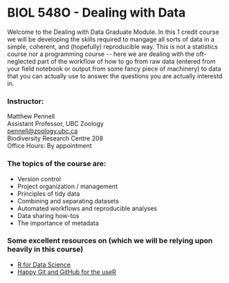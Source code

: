 # BIOL 548O - Dealing with Data

Welcome to the Dealing with Data Graduate Module. In this 1 credit course we will be developing the skills required to mangage all sorts of data in a simple, coherent, and (hopefully) reproducible way. This is not a statistics course nor a programming course -- here we are dealing with the oft-neglected part of the workflow of how to go from raw data (entered from your field notebook or output from some fancy piece of machinery) to data that you can actually use to answer the questions you are actually interestd in.


### Instructor:
Matthew Pennell  
Assistant Professor, UBC Zoology  
pennell@zoology.ubc.ca  
Biodiversity Research Centre 208  
Office Hours: By appointment 


### The topics of the course are:
- Version control
- Project organization / management
- Principles of tidy data
- Combining and separating datasets
- Automated workflows and reproducible analyses
- Data sharing how-tos
- The importance of metadata

### Some excellent resources on (which we will be relying upon heavily in this course)
- [R for Data Science](https://r4ds.had.co.nz/)
- [Happy Git and GitHub for the useR](http://happygitwithr.com/index.html)



